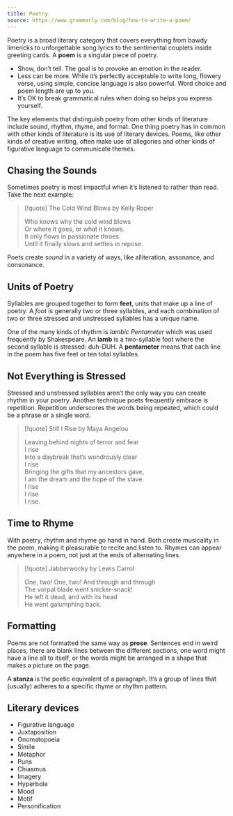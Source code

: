 ```yaml
---
title: Poetry
source: https://www.grammarly.com/blog/how-to-write-a-poem/
---
```


Poetry is a broad literary category that covers everything from bawdy limericks to unforgettable song lyrics to the sentimental couplets inside greeting cards. A **poem** is a singular piece of poetry.

* Show, don’t tell. The goal is to provoke an emotion in the reader.
* Less can be more. While it’s perfectly acceptable to write long, flowery verse, using simple, concise language is also powerful. Word choice and poem length are up to you. 
* It’s OK to break grammatical rules when doing so helps you express yourself.

The key elements that distinguish poetry from other kinds of literature include sound, rhythm, rhyme, and format. One thing poetry has in common with other kinds of literature is its use of literary devices. Poems, like other kinds of creative writing, often make use of allegories and other kinds of figurative language to communicate themes. 

## Chasing the Sounds

Sometimes poetry is most impactful when it’s listened to rather than read. Take the next example:

> [!quote] The Cold Wind Blows by Kelly Roper
>
> Who knows why the cold wind blows  
> Or where it goes, or what it knows.  
> It only flows in passionate throes  
> Until it finally slows and settles in repose.

Poets create *sound* in a variety of ways, like alliteration, assonance, and consonance.

## Units of Poetry

Syllables are grouped together to form **feet**, units that make up a line of poetry. A *foot* is generally two or three syllables, and each combination of two or three stressed and unstressed syllables has a unique name.

One of the many kinds of rhythm is *Iambic Pentameter* which was used frequently by Shakespeare. An **iamb** is a two-syllable foot where the second syllable is stressed: duh-DUH. A **pentameter** means that each line in the poem has five feet or ten total syllables.

## Not Everything is Stressed

Stressed and unstressed syllables aren’t the only way you can create rhythm in your poetry. Another technique poets frequently embrace is repetition. Repetition underscores the words being repeated, which could be a phrase or a single word.

> [!quote] Still I Rise by Maya Angelou
> 
> Leaving behind nights of terror and fear  
> I rise  
> Into a daybreak that’s wondrously clear  
> I rise  
> Bringing the gifts that my ancestors gave,  
> I am the dream and the hope of the slave.  
> I rise  
> I rise  
> I rise.

## Time to Rhyme

With poetry, rhythm and rhyme go hand in hand. Both create musicality in the poem, making it pleasurable to recite and listen to. Rhymes can appear anywhere in a poem, not just at the ends of alternating lines.

> [!quote] Jabberwocky by Lewis Carrol
> 
> One, two! One, two! And through and through  
> The vorpal blade went snicker-snack!  
> He left it dead, and with its head  
> He went galumphing back.

## Formatting

Poems are not formatted the same way as **prose**. Sentences end in weird places, there are blank lines between the different sections, one word might have a line all to itself, or the words might be arranged in a shape that makes a picture on the page.

A **stanza** is the poetic equivalent of a paragraph. It’s a group of lines that (usually) adheres to a specific rhyme or rhythm pattern.

## Literary devices

- Figurative language
- Juxtaposition
- Onomatopoeia
- Simile
- Metaphor
- Puns
- Chiasmus
- Imagery
- Hyperbole
- Mood
- Motif
- Personification
